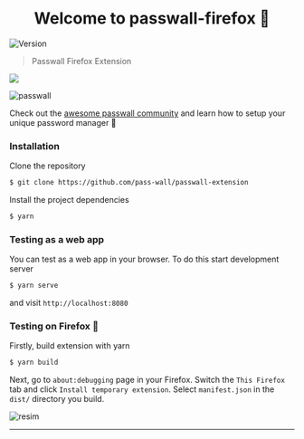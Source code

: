<h1 align="center">Welcome to passwall-firefox 👋</h1>
<p>
  <img alt="Version" src="https://img.shields.io/badge/version-0.4.0-blue.svg?cacheSeconds=2592000" />
</p>

> Passwall Firefox Extension

<a href="https://addons.mozilla.org/tr/firefox/addon/passwall/"><img src="https://discourse-prod-uploads-81679984178418.s3.dualstack.us-west-2.amazonaws.com/original/3X/c/0/c03e12b8fae82e431eabaf0f6e250bfc78504182.png"></a>


![passwall](https://user-images.githubusercontent.com/22038798/80119497-7271c700-8592-11ea-8953-f866c01f7275.gif)

Check out the [awesome passwall community](https://github.com/pass-wall) and learn how to setup your unique password manager 🎉

### Installation
Clone the repository

```sh
$ git clone https://github.com/pass-wall/passwall-extension
```

Install the project dependencies

```sh
$ yarn
```

### Testing as a web app
You can test as a web app in your browser. To do this start development server

```sh
$ yarn serve
```

and visit `http://localhost:8080`

### Testing on Firefox 🧪
Firstly, build extension with yarn
```sh
$ yarn build
``` 
Next, go to `about:debugging` page in your Firefox. Switch the `This Firefox` tab and click `Install temporary extension`. Select `manifest.json` in the `dist/` directory you build.

![resim](https://user-images.githubusercontent.com/22038798/79805204-4aa21980-836e-11ea-8f5f-da6361561bd2.png)


***